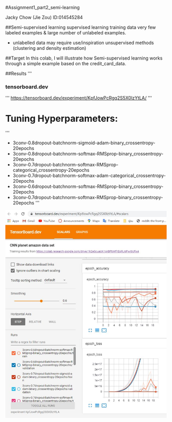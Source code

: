 #Assignment1_part2_semi-learning

Jacky Chow (Jie Zou) ID:014545284

##Semi-supervised learning
 supervised learning training data very few labeled examples & large number of unlabeled examples.
- unlabelled data may require use/inspiration unsupervised methods (clustering and density estimation) 


##Target
In this colab, I will illustrate how Semi-supervised learning works through a simple example based on the credit_card_data.

##Results
'''
### tensorboard.dev
'''
https://tensorboard.dev/experiment/KpfJowPcRgq2S5X0lzYtLA/
'''

# Tuning Hyperparameters:
'''
- 3conv-0.8dropout-batchnorm-sigmoid-adam-binary_crossentropy-20epochs
- 3conv-0.8dropout-batchnorm-softmax-RMSprop-binary_crossentropy-20epochs
- 3conv-0.7dropout-batchnorm-softmax-RMSprop-categorical_crossentropy-20epochs
- 3conv-0.7dropout-batchnorm-softmax-adam-categorical_crossentropy-20epochs
- 3conv-0.6dropout-batchnorm-softmax-RMSprop-binary_crossentropy-20epochs
- 3conv-0.7dropout-batchnorm-softmax-RMSprop-binary_crossentropy-20epochs
'''

![image](https://github.com/zjzsu2000/CMPE258/blob/master/assignment3/tensorboard_dev.jpg)
